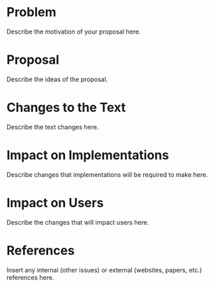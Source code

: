 # Problem

Describe the motivation of your proposal here.

# Proposal

Describe the ideas of the proposal.

# Changes to the Text

Describe the text changes here.

# Impact on Implementations

Describe changes that implementations will be required to make here.

# Impact on Users

Describe the changes that will impact users here.

# References

Insert any internal (other issues) or external (websites, papers, etc.) references here.